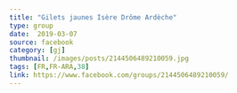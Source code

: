 ```yaml
---
title: "Gilets jaunes Isère Drôme Ardèche"
type: group
date:  2019-03-07
source: facebook
category: [gj]
thumbnail: /images/posts/2144506489210059.jpg
tags: [FR,FR-ARA,38]
link: https://www.facebook.com/groups/2144506489210059/
---
```

